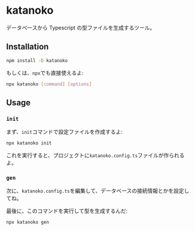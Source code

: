 # katanoko
データベースから Typescript の型ファイルを生成するツール。

## Installation

```bash
npm install -D katanoko
```

もしくは、`npx`でも直接使えるよ:

```bash
npx katanoko [command] [options]
```

## Usage

### `init`

まず、`init`コマンドで設定ファイルを作成するよ:

```bash
npx katanoko init
```

これを実行すると、プロジェクトに`katanoko.config.ts`ファイルが作られるよ。

### `gen`

次に、`katanoko.config.ts`を編集して、データベースの接続情報とかを設定してね。

最後に、このコマンドを実行して型を生成するんだ:

```bash
npx katanoko gen
```
